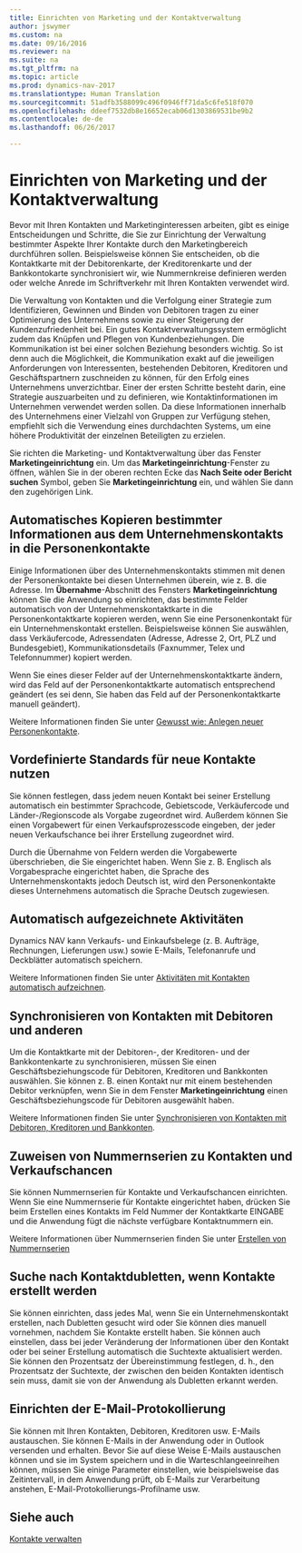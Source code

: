 ```yaml
---
title: Einrichten von Marketing und der Kontaktverwaltung
author: jswymer
ms.custom: na
ms.date: 09/16/2016
ms.reviewer: na
ms.suite: na
ms.tgt_pltfrm: na
ms.topic: article
ms.prod: dynamics-nav-2017
ms.translationtype: Human Translation
ms.sourcegitcommit: 51adfb3588099c496f0946ff71da5c6fe518f070
ms.openlocfilehash: ddeef7532db8e16652ecab06d1303869531be9b2
ms.contentlocale: de-de
ms.lasthandoff: 06/26/2017

---
```

# <a name="set-up-marketing-and-contact-management"></a>Einrichten von Marketing und der Kontaktverwaltung
Bevor mit Ihren Kontakten und Marketinginteressen arbeiten, gibt es einige Entscheidungen und Schritte, die Sie zur Einrichtung der Verwaltung bestimmter Aspekte Ihrer Kontakte durch den Marketingbereich durchführen sollen. Beispielsweise können Sie entscheiden, ob die Kontaktkarte mit der Debitorenkarte, der Kreditorenkarte und der Bankkontokarte synchronisiert wir, wie Nummernkreise definieren werden oder welche Anrede im Schriftverkehr mit Ihren Kontakten verwendet wird.

Die Verwaltung von Kontakten und die Verfolgung einer Strategie zum Identifizieren, Gewinnen und Binden von Debitoren tragen zu einer Optimierung des Unternehmens sowie zu einer Steigerung der Kundenzufriedenheit bei. Ein gutes Kontaktverwaltungssystem ermöglicht zudem das Knüpfen und Pflegen von Kundenbeziehungen. Die Kommunikation ist bei einer solchen Beziehung besonders wichtig. So ist denn auch die Möglichkeit, die Kommunikation exakt auf die jeweiligen Anforderungen von Interessenten, bestehenden Debitoren, Kreditoren und Geschäftspartnern zuschneiden zu können, für den Erfolg eines Unternehmens unverzichtbar. Einer der ersten Schritte besteht darin, eine Strategie auszuarbeiten und zu definieren, wie Kontaktinformationen im Unternehmen verwendet werden sollen. Da diese Informationen innerhalb des Unternehmens einer Vielzahl von Gruppen zur Verfügung stehen, empfiehlt sich die Verwendung eines durchdachten Systems, um eine höhere Produktivität der einzelnen Beteiligten zu erzielen.

Sie richten die Marketing- und Kontaktverwaltung über das Fenster **Marketingeinrichtung** ein. Um das **Marketingeinrichtung**-Fenster zu öffnen, wählen Sie in der oberen rechten Ecke das **Nach Seite oder Bericht suchen** Symbol, geben Sie **Marketingeinrichtung** ein, und wählen Sie dann den zugehörigen Link.

## <a name="automatically-copy-specific-information-from-the-contact-companies-to-the-contact-persons"></a>Automatisches Kopieren bestimmter Informationen aus dem Unternehmenskontakts in die Personenkontakte
Einige Informationen über des Unternehmenskontakts stimmen mit denen der Personenkontakte bei diesen Unternehmen überein, wie z. B. die Adresse. Im **Übernahme**-Abschnitt des Fensters **Marketingeinrichtung** können Sie die Anwendung so einrichten, das bestimmte Felder automatisch von der Unternehmenskontaktkarte in die Personenkontaktkarte kopieren werden, wenn Sie eine Personenkontakt für ein Unternehmenskontakt erstellen. Beispielsweise können Sie auswählen, dass Verkäufercode, Adressendaten (Adresse, Adresse 2, Ort, PLZ und Bundesgebiet), Kommunikationsdetails (Faxnummer, Telex und Telefonnummer) kopiert werden.

Wenn Sie eines dieser Felder auf der Unternehmenskontaktkarte ändern, wird das Feld auf der Personenkontaktkarte automatisch entsprechend geändert (es sei denn, Sie haben das Feld auf der Personenkontaktkarte manuell geändert).

Weitere Informationen finden Sie unter [Gewusst wie: Anlegen neuer Personenkontakte](marketing-how-create-contact-persons.md).

## <a name="use-predefined-defaults-on-new-contacts"></a>Vordefinierte Standards für neue Kontakte nutzen
Sie können festlegen, dass jedem neuen Kontakt bei seiner Erstellung automatisch ein bestimmter Sprachcode, Gebietscode, Verkäufercode und Länder-/Regionscode als Vorgabe zugeordnet wird. Außerdem können Sie einen Vorgabewert für einen Verkaufsprozesscode eingeben, der jeder neuen Verkaufschance bei ihrer Erstellung zugeordnet wird.

Durch die Übernahme von Feldern werden die Vorgabewerte überschrieben, die Sie eingerichtet haben. Wenn Sie z. B. Englisch als Vorgabesprache eingerichtet haben, die Sprache des Unternehmenskontakts jedoch Deutsch ist, wird den Personenkontakte dieses Unternehmens automatisch die Sprache Deutsch zugewiesen.

<!--You can also setup a default salutation that the program automatically assigns to your contacts. You can use these salutations in your interaction template attachments (for example, Microsoft Word documents). When setting up a default salutation, you can enter a salutation text and a salutation format. For example, if the salutation text is Dear, and the salutation format is Salutation Text + Title + Name, the program will automatically enter Dear Mr. John Smith as a salutation for a contact called John Smith.-->

## <a name="automatically-record-interactions"></a>Automatisch aufgezeichnete Aktivitäten
Dynamics NAV kann Verkaufs- und Einkaufsbelege (z. B. Aufträge, Rechnungen, Lieferungen usw.) sowie E-Mails, Telefonanrufe und Deckblätter automatisch speichern.

Weitere Informationen finden Sie unter [Aktivitäten mit Kontakten automatisch aufzeichnen](marketing-auto-record-interactions.md).

## <a name="synchronize-contacts-with-customers-and-more"></a>Synchronisieren von Kontakten mit Debitoren und anderen
Um die Kontaktkarte mit der Debitoren-, der Kreditoren- und der Bankkontenkarte zu synchronisieren, müssen Sie einen Geschäftsbeziehungscode für Debitoren, Kreditoren und Bankkonten auswählen. Sie können z. B. einen Kontakt nur mit einem bestehenden Debitor verknüpfen, wenn Sie in dem Fenster **Marketingeinrichtung** einen Geschäftsbeziehungscode für Debitoren ausgewählt haben.

Weitere Informationen finden Sie unter [Synchronisieren von Kontakten mit Debitoren, Kreditoren und Bankkonten](marketing-synchronize-contacts-customers-vendors-bank-accounts.md).

## <a name="assign-a-number-series-to-contacts-and-opportunities"></a>Zuweisen von Nummernserien zu Kontakten und Verkaufschancen
Sie können Nummernserien für Kontakte und Verkaufschancen einrichten. Wenn Sie eine Nummernserie für Kontakte eingerichtet haben, drücken Sie beim Erstellen eines Kontakts im Feld Nummer der Kontaktkarte EINGABE und die Anwendung fügt die nächste verfügbare Kontaktnummern ein.

Weitere Informationen über Nummernserien finden Sie unter [Erstellen von Nummernserien](ui-create-number-series.md)

## <a name="search-for-duplicate-contacts-when-contacts-are-created"></a>Suche nach Kontaktdubletten, wenn Kontakte erstellt werden
Sie können einrichten, dass jedes Mal, wenn Sie ein Unternehmenskontakt erstellen, nach Dubletten gesucht wird oder Sie können dies manuell vornehmen, nachdem Sie Kontakte erstellt haben. Sie können auch einstellen, dass bei jeder Veränderung der Informationen über den Kontakt oder bei seiner Erstellung automatisch die Suchtexte aktualisiert werden. Sie können den Prozentsatz der Übereinstimmung festlegen, d. h., den Prozentsatz der Suchtexte, der zwischen den beiden Kontakten identisch sein muss, damit sie von der Anwendung als Dubletten erkannt werden.

## <a name="set-up-email-logging"></a>Einrichten der E-Mail-Protokollierung
Sie können mit Ihren Kontakten, Debitoren, Kreditoren usw. E-Mails austauschen. Sie können E-Mails in der Anwendung oder in Outlook versenden und erhalten. Bevor Sie auf diese Weise E-Mails austauschen können und sie im System speichern und in die Warteschlangeeinreihen können, müssen Sie einige Parameter einstellen, wie beispielsweise das Zeitintervall, in dem Anwendung prüft, ob E-Mails zur Verarbeitung anstehen, E-Mail-Protokollierungs-Profilname usw.

## <a name="see-also"></a>Siehe auch
[Kontakte verwalten](marketing-contacts.md)  

